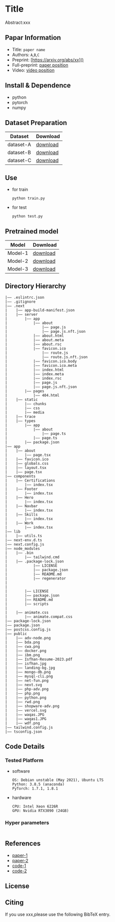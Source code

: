 Title
===
Abstract:xxx
## Papar Information
- Title:  `paper name`
- Authors:  `A`,`B`,`C`
- Preprint: [https://arxiv.org/abs/xx]()
- Full-preprint: [paper position]()
- Video: [video position]()

## Install & Dependence
- python
- pytorch
- numpy

## Dataset Preparation
| Dataset | Download |
| ---     | ---   |
| dataset-A | [download]() |
| dataset-B | [download]() |
| dataset-C | [download]() |

## Use
- for train
  ```
  python train.py
  ```
- for test
  ```
  python test.py
  ```
## Pretrained model
| Model | Download |
| ---     | ---   |
| Model-1 | [download]() |
| Model-2 | [download]() |
| Model-3 | [download]() |


## Directory Hierarchy
```
|—— .eslintrc.json
|—— .gitignore
|—— .next
|    |—— app-build-manifest.json
|    |—— server
|        |—— app
|            |—— about
|                |—— page.js
|                |—— page.js.nft.json
|            |—— about.html
|            |—— about.meta
|            |—— about.rsc
|            |—— favicon.ico
|                |—— route.js
|                |—— route.js.nft.json
|            |—— favicon.ico.body
|            |—— favicon.ico.meta
|            |—— index.html
|            |—— index.meta
|            |—— index.rsc
|            |—— page.js
|            |—— page.js.nft.json
|        |—— pages
|            |—— 404.html
|    |—— static
|        |—— chunks
|        |—— css
|        |—— media
|    |—— trace
|    |—— types
|        |—— app
|            |—— about
|                |—— page.ts
|            |—— page.ts
|        |—— package.json
|—— app
|    |—— about
|        |—— page.tsx
|    |—— favicon.ico
|    |—— globals.css
|    |—— layout.tsx
|    |—— page.tsx
|—— components
|    |—— Certifications
|        |—— index.tsx
|    |—— Footer
|        |—— index.tsx
|    |—— Hero
|        |—— index.tsx
|    |—— Navbar
|        |—— index.tsx
|    |—— Skills
|        |—— index.tsx
|    |—— Work
|        |—— index.tsx
|—— lib
|    |—— utils.ts
|—— next-env.d.ts
|—— next.config.js
|—— node_modules
|    |—— .bin
|        |—— tailwind.cmd
|    |—— .package-lock.json 
|            |—— LICENSE
|            |—— package.json
|            |—— README.md
|            |—— regenerator
|         
|     
|        |—— LICENSE
|        |—— package.json
|        |—— README.md
|        |—— scripts
|           
|    |—— animate.css
|        |—— animate.compat.css
|—— package-lock.json
|—— package.json
|—— postcss.config.js
|—— public
|    |—— adv-node.png
|    |—— bda.png
|    |—— cwa.png
|    |—— docker.png
|    |—— ibm.png
|    |—— Isfhan-Resume-2023.pdf
|    |—— isfhan.jpg
|    |—— landing-bg.jpg
|    |—— mongo-db.png
|    |—— mysql-cli.png
|    |—— net-fun.png
|    |—— next.svg
|    |—— php-adv.png
|    |—— php.png
|    |—— python.png
|    |—— rwd.png
|    |—— shopware-adv.png
|    |—— vercel.svg
|    |—— waqas.JPG
|    |—— waqas1.JPG
|    |—— wdf.png
|—— tailwind.config.js
|—— tsconfig.json
```
## Code Details
### Tested Platform
- software
  ```
  OS: Debian unstable (May 2021), Ubuntu LTS
  Python: 3.8.5 (anaconda)
  PyTorch: 1.7.1, 1.8.1
  ```
- hardware
  ```
  CPU: Intel Xeon 6226R
  GPU: Nvidia RTX3090 (24GB)
  ```
### Hyper parameters
```
```
## References
- [paper-1]()
- [paper-2]()
- [code-1](https://github.com)
- [code-2](https://github.com)
  
## License

## Citing
If you use xxx,please use the following BibTeX entry.
```
```
